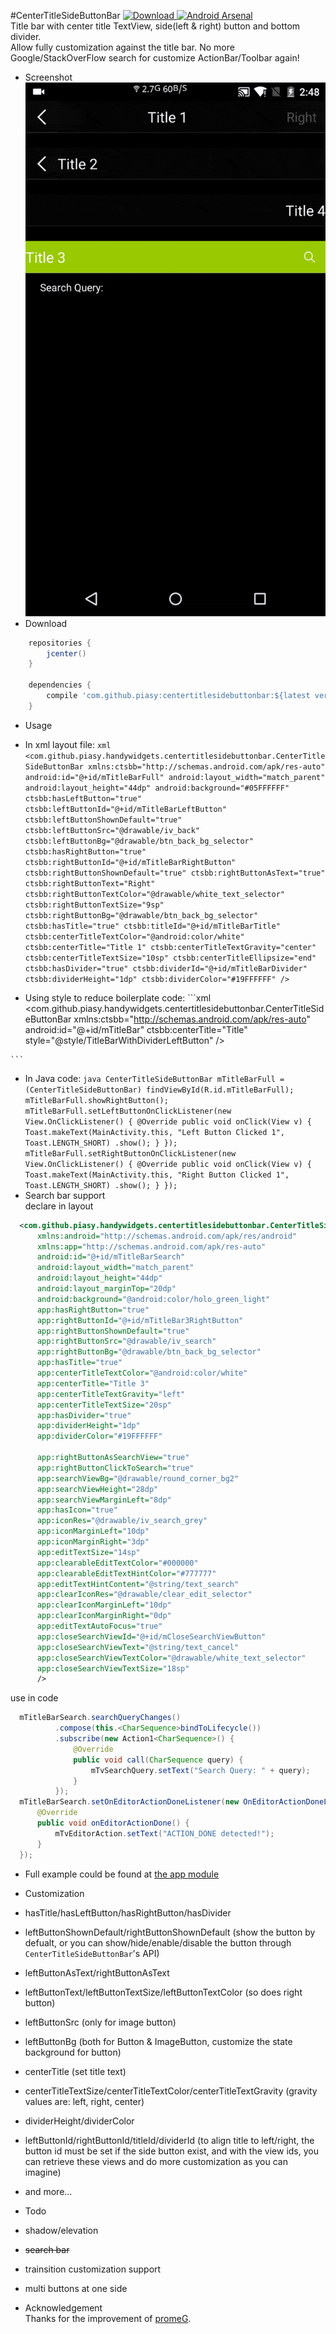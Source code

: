 #CenterTitleSideButtonBar
[ ![Download](https://api.bintray.com/packages/piasy/maven/HandyWidgets/images/download.svg) ](https://bintray.com/piasy/maven/HandyWidgets/_latestVersion) [![Android Arsenal](https://img.shields.io/badge/Android%20Arsenal-HandyWidgets-green.svg?style=flat)](https://android-arsenal.com/details/1/2455)  
Title bar with center title TextView, side(left & right) button and bottom divider.  
Allow fully customization against the title bar. No more Google/StackOverFlow search for customize ActionBar/Toolbar again!

+  Screenshot  
![center_title_side_button_bar.gif](../art/center_title_side_button_bar.gif)
+  Download
```groovy
    repositories {
        jcenter()
    }

    dependencies {
        compile 'com.github.piasy:centertitlesidebuttonbar:${latest version}'
    }
```
+  Usage
  +  In xml layout file:
    ```xml
        <com.github.piasy.handywidgets.centertitlesidebuttonbar.CenterTitleSideButtonBar
            xmlns:ctsbb="http://schemas.android.com/apk/res-auto"
            android:id="@+id/mTitleBarFull"
            android:layout_width="match_parent"
            android:layout_height="44dp"
            android:background="#05FFFFFF"
            ctsbb:hasLeftButton="true"
            ctsbb:leftButtonId="@+id/mTitleBarLeftButton"
            ctsbb:leftButtonShownDefault="true"
            ctsbb:leftButtonSrc="@drawable/iv_back"
            ctsbb:leftButtonBg="@drawable/btn_back_bg_selector"
            ctsbb:hasRightButton="true"
            ctsbb:rightButtonId="@+id/mTitleBarRightButton"
            ctsbb:rightButtonShownDefault="true"
            ctsbb:rightButtonAsText="true"
            ctsbb:rightButtonText="Right"
            ctsbb:rightButtonTextColor="@drawable/white_text_selector"
            ctsbb:rightButtonTextSize="9sp"
            ctsbb:rightButtonBg="@drawable/btn_back_bg_selector"
            ctsbb:hasTitle="true"
            ctsbb:titleId="@+id/mTitleBarTitle"
            ctsbb:centerTitleTextColor="@android:color/white"
            ctsbb:centerTitle="Title 1"
            ctsbb:centerTitleTextGravity="center"
            ctsbb:centerTitleTextSize="10sp"
            ctsbb:centerTitleEllipsize="end"
            ctsbb:hasDivider="true"
            ctsbb:dividerId="@+id/mTitleBarDivider"
            ctsbb:dividerHeight="1dp"
            ctsbb:dividerColor="#19FFFFFF"
            />
    ```
  +  Using style to reduce boilerplate code:
    ```xml
        <com.github.piasy.handywidgets.centertitlesidebuttonbar.CenterTitleSideButtonBar
            xmlns:ctsbb="http://schemas.android.com/apk/res-auto"
            android:id="@+id/mTitleBar"
            ctsbb:centerTitle="Title"
            style="@style/TitleBarWithDividerLeftButton"
            />
            
        <style name="TitleBarWithDividerLeftButton">
            <item name="android:layout_width">match_parent</item>
            <item name="android:layout_height">44dp</item>
            <item name="android:background">@color/white_transparent_2</item>
            <item name="hasLeftButton">true</item>
            <item name="leftButtonSrc">@mipmap/iv_back</item>
            <item name="leftButtonBg">@drawable/btn_back_bg_selector</item>
            <item name="hasTitle">true</item>
            <item name="centerTitleTextColor">@color/white</item>
            <item name="centerTitleTextGravity">center</item>
            <item name="centerTitleTextSize">@dimen/text_44pt</item>
            <item name="hasDivider">true</item>
            <item name="dividerHeight">1dp</item>
            <item name="dividerColor">@color/white_transparent_10</item>
        </style>
    ```
  +  In Java code:
    ```java
        CenterTitleSideButtonBar mTitleBarFull = (CenterTitleSideButtonBar) findViewById(R.id.mTitleBarFull);
        mTitleBarFull.showRightButton();
        mTitleBarFull.setLeftButtonOnClickListener(new View.OnClickListener() {
            @Override
            public void onClick(View v) {
                Toast.makeText(MainActivity.this, "Left Button Clicked 1", Toast.LENGTH_SHORT)
                        .show();
            }
        });
        mTitleBarFull.setRightButtonOnClickListener(new View.OnClickListener() {
            @Override
            public void onClick(View v) {
                Toast.makeText(MainActivity.this, "Right Button Clicked 1", Toast.LENGTH_SHORT)
                        .show();
            }
        });
    ```
  +  Search bar support  
  declare in layout
  ```xml
    <com.github.piasy.handywidgets.centertitlesidebuttonbar.CenterTitleSideButtonBar
        xmlns:android="http://schemas.android.com/apk/res/android"
        xmlns:app="http://schemas.android.com/apk/res-auto"
        android:id="@+id/mTitleBarSearch"
        android:layout_width="match_parent"
        android:layout_height="44dp"
        android:layout_marginTop="20dp"
        android:background="@android:color/holo_green_light"
        app:hasRightButton="true"
        app:rightButtonId="@+id/mTitleBar3RightButton"
        app:rightButtonShownDefault="true"
        app:rightButtonSrc="@drawable/iv_search"
        app:rightButtonBg="@drawable/btn_back_bg_selector"
        app:hasTitle="true"
        app:centerTitleTextColor="@android:color/white"
        app:centerTitle="Title 3"
        app:centerTitleTextGravity="left"
        app:centerTitleTextSize="20sp"
        app:hasDivider="true"
        app:dividerHeight="1dp"
        app:dividerColor="#19FFFFFF"
    
        app:rightButtonAsSearchView="true"
        app:rightButtonClickToSearch="true"
        app:searchViewBg="@drawable/round_corner_bg2"
        app:searchViewHeight="28dp"
        app:searchViewMarginLeft="8dp"
        app:hasIcon="true"
        app:iconRes="@drawable/iv_search_grey"
        app:iconMarginLeft="10dp"
        app:iconMarginRight="3dp"
        app:editTextSize="14sp"
        app:clearableEditTextColor="#000000"
        app:clearableEditTextHintColor="#777777"
        app:editTextHintContent="@string/text_search"
        app:clearIconRes="@drawable/clear_edit_selector"
        app:clearIconMarginLeft="10dp"
        app:clearIconMarginRight="0dp"
        app:editTextAutoFocus="true"
        app:closeSearchViewId="@+id/mCloseSearchViewButton"
        app:closeSearchViewText="@string/text_cancel"
        app:closeSearchViewTextColor="@drawable/white_text_selector"
        app:closeSearchViewTextSize="18sp"
        />
  ```  
  use in code
  ```java
    mTitleBarSearch.searchQueryChanges()
            .compose(this.<CharSequence>bindToLifecycle())
            .subscribe(new Action1<CharSequence>() {
                @Override
                public void call(CharSequence query) {
                    mTvSearchQuery.setText("Search Query: " + query);
                }
            });
    mTitleBarSearch.setOnEditorActionDoneListener(new OnEditorActionDoneListener() {
        @Override
        public void onEditorActionDone() {
            mTvEditorAction.setText("ACTION_DONE detected!");
        }
    });
  ```
  +  Full example could be found at [the app module](../app/)

+  Customization
  +  hasTitle/hasLeftButton/hasRightButton/hasDivider
  +  leftButtonShownDefault/rightButtonShownDefault (show the button by defualt, or you can show/hide/enable/disable the button through `CenterTitleSideButtonBar`'s API)
  +  leftButtonAsText/rightButtonAsText
  +  leftButtonText/leftButtonTextSize/leftButtonTextColor (so does right button)
  +  leftButtonSrc (only for image button)
  +  leftButtonBg (both for Button & ImageButton, customize the state background for button)
  +  centerTitle (set title text)
  +  centerTitleTextSize/centerTitleTextColor/centerTitleTextGravity (gravity values are: left, right, center)
  +  dividerHeight/dividerColor
  +  leftButtonId/rightButtonId/titleId/dividerId (to align title to left/right, the button id must be set if the side button exist, and with the view ids, you can retrieve these views and do more customization as you can imagine)
  +  and more...
+  Todo
  +  shadow/elevation
  +  ~~search bar~~
  +  trainsition customization support
  +  multi buttons at one side
+  Acknowledgement  
Thanks for the improvement of [promeG](https://github.com/promeG/).
